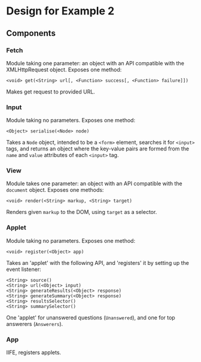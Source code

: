 # Design for Example 2

## Components
### Fetch
Module taking one parameter: an object with an API compatible with the XMLHttpRequest object.
Exposes one method:
```
<void> get(<String> url[, <Function> success[, <Function> failure]])
```
Makes get request to provided URL.

### Input
Module taking no parameters. Exposes one method:
```
<Object> serialise(<Node> node)
```
Takes a `Node` object, intended to be a `<form>` element, searches it for `<input>` tags, and returns an object where the key-value pairs are formed from the `name` and `value` attributes of each `<input>` tag.

### View
Module takes one parameter: an object with an API compatible with the `document` object.
Exposes one methods:
```
<void> render(<String> markup, <String> target)
```
Renders given `markup` to the DOM, using `target` as a selector.

### Applet
Module taking no parameters. Exposes one method:
```
<void> register(<Object> app)
```
Takes an 'applet' with the following API, and 'registers' it by setting up the event listener:
```
<String> source()
<String> url(<Object> input)
<String> generateResults(<Object> response)
<String> generateSummary(<Object> response)
<String> resultsSelector()
<String> summarySelector()
```
One 'applet' for unanswered questions (`Unanswered`), and one for top answerers (`Answerers`).

### App
IIFE, registers applets.
